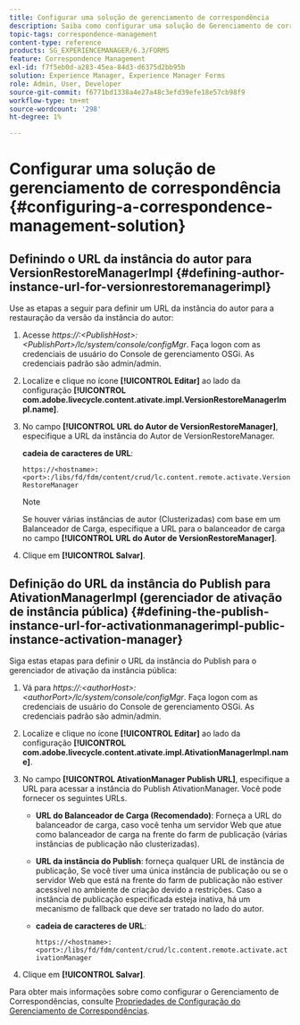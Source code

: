 ```yaml
---
title: Configurar uma solução de gerenciamento de correspondência
description: Saiba como configurar uma solução de Gerenciamento de correspondência em um ambiente do AEM Forms.
topic-tags: correspondence-management
content-type: reference
products: SG_EXPERIENCEMANAGER/6.3/FORMS
feature: Correspondence Management
exl-id: f7f5eb0d-a283-45ea-84d3-d6375d2bb95b
solution: Experience Manager, Experience Manager Forms
role: Admin, User, Developer
source-git-commit: f6771bd1338a4e27a48c3efd39efe18e57cb98f9
workflow-type: tm+mt
source-wordcount: '298'
ht-degree: 1%

---
```


# Configurar uma solução de gerenciamento de correspondência {#configuring-a-correspondence-management-solution}

## Definindo o URL da instância do autor para VersionRestoreManagerImpl {#defining-author-instance-url-for-versionrestoremanagerimpl}

Use as etapas a seguir para definir um URL da instância do autor para a restauração da versão da instância do autor:

1. Acesse *https://:&lt;PublishHost>:&lt;PublishPort>/lc/system/console/configMgr*. Faça logon com as credenciais de usuário do Console de gerenciamento OSGi. As credenciais padrão são admin/admin.
1. Localize e clique no ícone **[!UICONTROL Editar]** ao lado da configuração **[!UICONTROL com.adobe.livecycle.content.ativate.impl.VersionRestoreManagerImpl.name]**.
1. No campo **[!UICONTROL URL do Autor de VersionRestoreManager]**, especifique a URL da instância do Autor de VersionRestoreManager.

   **cadeia de caracteres de URL**:

   `https://<hostname>:<port>:/libs/fd/fdm/content/crud/lc.content.remote.activate.VersionRestoreManager`

   >[!NOTE]
   >
   >Se houver várias instâncias de autor (Clusterizadas) com base em um Balanceador de Carga, especifique a URL para o balanceador de carga no campo **[!UICONTROL URL do Autor de VersionRestoreManager]**.

1. Clique em **[!UICONTROL Salvar]**.

## Definição do URL da instância do Publish para AtivationManagerImpl (gerenciador de ativação de instância pública) {#defining-the-publish-instance-url-for-activationmanagerimpl-public-instance-activation-manager}

Siga estas etapas para definir o URL da instância do Publish para o gerenciador de ativação da instância pública:

1. Vá para *https://:&lt;authorHost>:&lt;authorPort>/lc/system/console/configMgr*. Faça logon com as credenciais de usuário do Console de gerenciamento OSGi. As credenciais padrão são admin/admin.
1. Localize e clique no ícone **[!UICONTROL Editar]** ao lado da configuração **[!UICONTROL com.adobe.livecycle.content.ativate.impl.AtivationManagerImpl.name]**.
1. No campo **[!UICONTROL AtivationManager Publish URL]**, especifique a URL para acessar a instância do Publish AtivationManager. Você pode fornecer os seguintes URLs.

   * **URL do Balanceador de Carga (Recomendado)**: Forneça a URL do balanceador de carga, caso você tenha um servidor Web que atue como balanceador de carga na frente do farm de publicação (várias instâncias de publicação não clusterizadas).
   * **URL da instância do Publish**: forneça qualquer URL de instância de publicação, Se você tiver uma única instância de publicação ou se o servidor Web que está na frente do farm de publicação não estiver acessível no ambiente de criação devido a restrições. Caso a instância de publicação especificada esteja inativa, há um mecanismo de fallback que deve ser tratado no lado do autor.
   * **cadeia de caracteres de URL**:

     `https://<hostname>:<port>:/libs/fd/fdm/content/crud/lc.content.remote.activate.activationManager`

1. Clique em **[!UICONTROL Salvar]**.

Para obter mais informações sobre como configurar o Gerenciamento de Correspondências, consulte [Propriedades de Configuração do Gerenciamento de Correspondências](https://helpx.adobe.com/br/aem-forms/6-2/cm-configuration-properties.html).
